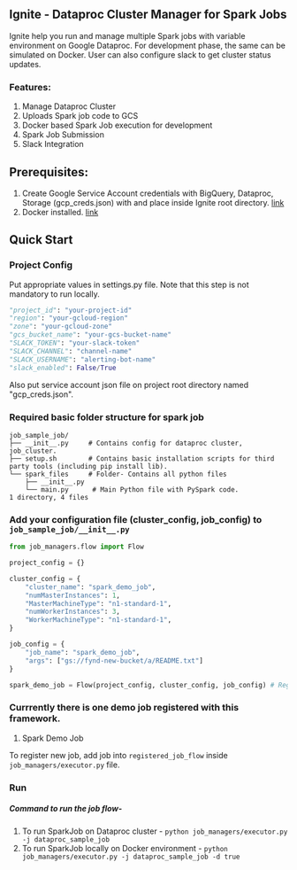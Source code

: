 ## Ignite - Dataproc Cluster Manager for Spark Jobs
Ignite help you run and manage multiple Spark jobs with variable environment on Google Dataproc. For development phase, the same can be simulated on Docker. User can also configure slack to get cluster status updates.

### Features:
1. Manage Dataproc Cluster
2. Uploads Spark job code to GCS
3. Docker based Spark Job execution for development
4. Spark Job Submission
5. Slack Integration 

## Prerequisites:
1. Create Google Service Account credentials with BigQuery, Dataproc, Storage (gcp_creds.json) with and place inside Ignite root directory. [link](https://cloud.google.com/compute/docs/access/create-enable-service-accounts-for-instances)
2. Docker installed. [link](https://docs.docker.com/install/linux/docker-ce/ubuntu/)

## Quick Start

### Project Config
Put appropriate values in settings.py file. Note that this step is not mandatory to run locally.
```python
"project_id": "your-project-id"
"region": "your-gcloud-region"
"zone": "your-gcloud-zone"
"gcs_bucket_name": "your-gcs-bucket-name"
"SLACK_TOKEN": "your-slack-token"
"SLACK_CHANNEL": "channel-name"
"SLACK_USERNAME": "alerting-bot-name"
"slack_enabled": False/True
```
Also put service account json file on project root directory named "gcp_creds.json".

### Required basic folder structure for spark job
```
job_sample_job/
├── __init__.py     # Contains config for dataproc cluster, job_cluster.
├── setup.sh        # Contains basic installation scripts for third party tools (including pip install lib).
└── spark_files     # Folder- Contains all python files
    ├── __init__.py  
    └── main.py      # Main Python file with PySpark code.
1 directory, 4 files    
```

### Add your configuration file (cluster_config, job_config) to `job_sample_job/__init__.py`
```python
from job_managers.flow import Flow

project_config = {}

cluster_config = {
    "cluster_name": "spark_demo_job",
    "numMasterInstances": 1,
    "MasterMachineType": "n1-standard-1",
    "numWorkerInstances": 3,
    "WorkerMachineType": "n1-standard-1",
}

job_config = {
    "job_name": "spark_demo_job",
    "args": ["gs://fynd-new-bucket/a/README.txt"]
}

spark_demo_job = Flow(project_config, cluster_config, job_config) # Register this flow object to job_managers/executor.py

``` 

### Currrently there is one demo job registered with this framework.
1. Spark Demo Job

To register new job, add job into `registered_job_flow` inside `job_managers/executor.py` file.
 
### Run

##### Command to run the job flow- 
1. To run SparkJob on Dataproc cluster - ```python job_managers/executor.py -j dataproc_sample_job```
2. To run SparkJob locally on Docker environment - ```python job_managers/executor.py -j dataproc_sample_job -d true```

